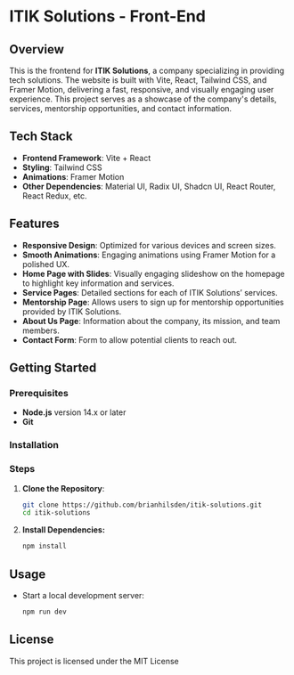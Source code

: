 # ITIK Solutions - Front-End

## Overview

This is the frontend for **ITIK Solutions**, a company specializing in providing tech solutions. The website is built with Vite, React, Tailwind CSS, and Framer Motion, delivering a fast, responsive, and visually engaging user experience. This project serves as a showcase of the company's details, services, mentorship opportunities, and contact information.


## Tech Stack

- **Frontend Framework**: Vite + React
- **Styling**: Tailwind CSS
- **Animations**: Framer Motion
- **Other Dependencies**: Material UI, Radix UI, Shadcn UI, React Router, React Redux, etc.

## Features

- **Responsive Design**: Optimized for various devices and screen sizes.
- **Smooth Animations**: Engaging animations using Framer Motion for a polished UX.
- **Home Page with Slides**: Visually engaging slideshow on the homepage to highlight key information and services.
- **Service Pages**: Detailed sections for each of ITIK Solutions’ services.
- **Mentorship Page**: Allows users to sign up for mentorship opportunities provided by ITIK Solutions.
- **About Us Page**: Information about the company, its mission, and team members.
- **Contact Form**: Form to allow potential clients to reach out.

## Getting Started

### Prerequisites

- **Node.js** version 14.x or later
- **Git**

### Installation

### Steps

1. **Clone the Repository**:

   ```bash
   git clone https://github.com/brianhilsden/itik-solutions.git
   cd itik-solutions


2. **Install Dependencies:**
    ```bash
    npm install


## Usage
- Start a local development server:
    ```bash
    npm run dev


## License
This project is licensed under the MIT License